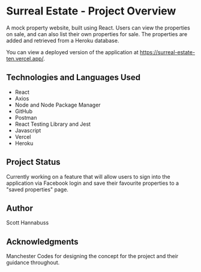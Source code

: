 # Surreal Estate - Project Overview

A mock property website, built using React. Users can view the properties on sale, and can also list their own properties for sale. The properties are added and retrieved from a Heroku database.

You can view a deployed version of the application at https://surreal-estate-ten.vercel.app/.

## Technologies and Languages Used

- React
- Axios
- Node and Node Package Manager
- GitHub
- Postman
- React Testing Library and Jest
- Javascript
- Vercel
- Heroku

## Project Status

Currently working on a feature that will allow users to sign into the application via Facebook login and save their favourite properties to a "saved properties" page.

## Author

Scott Hannabuss

## Acknowledgments

Manchester Codes for designing the concept for the project and their guidance throughout.
